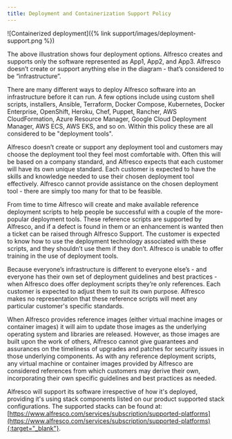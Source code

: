 ```yaml
---
title: Deployment and Containerization Support Policy
---
```


![Containerized deployment]({% link support/images/deployment-support.png %})

The above illustration shows four deployment options. Alfresco creates and supports only the software represented as App1, App2, and App3. Alfresco doesn’t create or support anything else in the diagram - that’s considered to be “infrastructure”. 

There are many different ways to deploy Alfresco software into an infrastructure before it can run. A few options include using custom shell scripts, installers, Ansible, Terraform, Docker Compose, Kubernetes, Docker Enterprise, OpenShift, Heroku, Chef, Puppet, Rancher, AWS CloudFormation, Azure Resource Manager, Google Cloud Deployment Manager, AWS ECS, AWS EKS, and so on. Within this policy these are all considered to be "deployment tools".

Alfresco doesn’t create or support any deployment tool and customers may choose the deployment tool they feel most comfortable with. Often this will be based on a company standard, and Alfresco expects that each customer will have its own unique standard. Each customer is expected to have the skills and knowledge needed to use their chosen deployment tool effectively. Alfresco cannot provide assistance on the chosen deployment tool - there are simply too many for that to be feasible.

From time to time Alfresco will create and make available reference deployment scripts to help people be successful with a couple of the more-popular deployment tools. These reference scripts are supported by Alfresco, and if a defect is found in them or an enhancement is wanted then a ticket can be raised through Alfresco Support. The customer is expected to know how to use the deployment technology associated with these scripts, and they shouldn’t use them if they don’t. Alfresco is unable to offer training in the use of deployment tools.

Because everyone’s infrastructure is different to everyone else’s - and everyone has their own set of deployment guidelines and best practices - when Alfresco does offer deployment scripts they’re only references. Each customer is expected to adjust them to suit its own purpose. Alfresco makes no representation that these reference scripts will meet any particular customer's specific standards.

When Alfresco provides reference images (either virtual machine images or container images) it will aim to update those images as the underlying operating system and libraries are released. However, as those images are built upon the work of others, Alfresco cannot give guarantees and assurances on the timeliness of upgrades and patches for security issues in those underlying components. As with any reference deployment scripts, any virtual machine or container images provided by Alfresco are considered references from which customers may derive their own, incorporating their own specific guidelines and best practices as needed.

Alfresco will support its software irrespective of how it's deployed, providing it's using stack components listed on our product supported stack configurations. The supported stacks can be found at: [https://www.alfresco.com/services/subscription/supported-platforms](https://www.alfresco.com/services/subscription/supported-platforms){:target="_blank"}.
